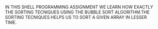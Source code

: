 IN THIS SHELL PROGRAMMING ASSIGNMENT WE LEARN HOW EXACTLY THE SORTING TECNIQUES USING THE BUBBLE SORT ALGORITHM.THE SORTING TECNIQUES HELPS US TO SORT A GIVEN ARRAY IN LESSER TIME.
